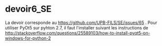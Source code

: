 # devoir6_SE
La devoir corresponde au https://github.com/UPB-FILS/SE/issues/65 . 
Pour utiliser PyOt5 sur pyhton 2.7, il faut l'installer suivant les instructions de http://stackoverflow.com/questions/25589103/how-to-install-pyqt5-on-windows-for-python-2

